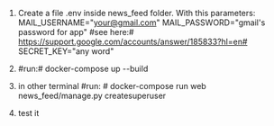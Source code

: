 1. Create a file .env inside news_feed folder. With this parameters: \
MAIL_USERNAME="your@gmail.com"
MAIL_PASSWORD="gmail's password for app" #see here:# https://support.google.com/accounts/answer/185833?hl=en#
SECRET_KEY="any word"

2. #run:# docker-compose up --build
3. in other terminal #run: # docker-compose run web news_feed/manage.py createsuperuser
4. test it

